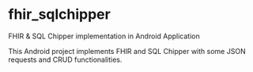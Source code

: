 # fhir_sqlchipper

FHIR & SQL Chipper implementation in Android Application

This Android project implements FHIR and SQL Chipper with some JSON requests and CRUD functionalities.

